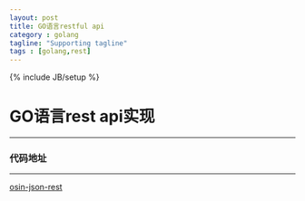 ```yaml
---
layout: post
title: GO语言restful api
category : golang
tagline: "Supporting tagline"
tags : [golang,rest]
---
```

{% include JB/setup %}
# GO语言rest api实现
----



### 代码地址
----
[osin-json-rest](http://github.com/tomasky/osin-json-rest)
